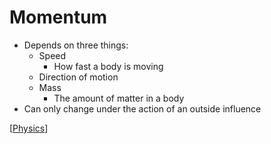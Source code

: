 # Momentum

- Depends on three things:
  - Speed
    - How fast a body is moving
  - Direction of motion
  - Mass
    - The amount of matter in a body
- Can only change under the action of an outside influence

[[Physics]]

[//begin]: # "Autogenerated link references for markdown compatibility"
[physics]: physics "Physics"
[//end]: # "Autogenerated link references"
